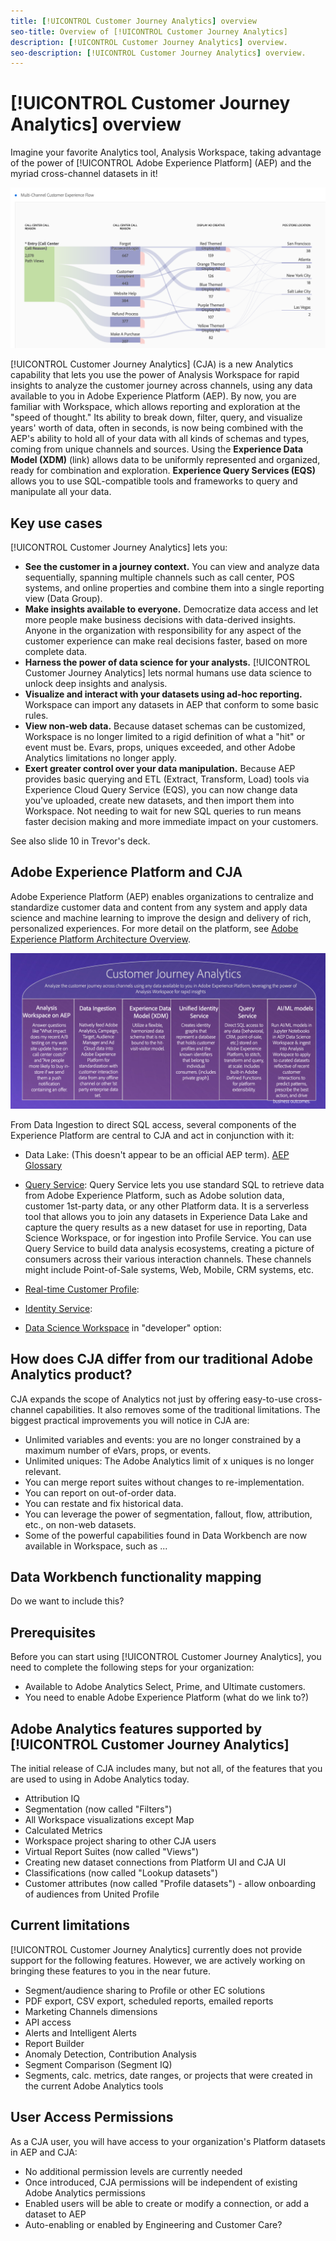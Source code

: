 ```yaml
---
title: [!UICONTROL Customer Journey Analytics] overview
seo-title: Overview of [!UICONTROL Customer Journey Analytics]
description: [!UICONTROL Customer Journey Analytics] overview.
seo-description: [!UICONTROL Customer Journey Analytics] overview.
---
```


# [!UICONTROL Customer Journey Analytics] overview

Imagine your favorite Analytics tool, Analysis Workspace, taking advantage of the power of [!UICONTROL Adobe Experience Platform] (AEP) and the myriad cross-channel datasets in it! 

![](assets/cja-multi-flow.png)
 
[!UICONTROL Customer Journey Analytics] (CJA) is a new Analytics capability that lets you use the power of Analysis Workspace for rapid insights to analyze the customer journey across channels, using any data available to you in Adobe Experience Platform (AEP). By now, you are familiar with Workspace, which allows reporting and exploration at the "speed of thought." Its ability to break down, filter, query, and visualize years' worth of data, often in seconds, is now being combined with the AEP's ability to hold all of your data with all kinds of schemas and types, coming from unique channels and sources. Using the **Experience Data Model (XDM)** (link) allows data to be uniformly represented and organized, ready for combination and exploration. **Experience Query Services (EQS)** allows you to use SQL-compatible tools and frameworks to query and manipulate all your data.

## Key use cases

[!UICONTROL Customer Journey Analytics] lets you:

* **See the customer in a journey context.** You can view and analyze data sequentially, spanning multiple channels such as call center, POS systems, and online properties and combine them into a single reporting view (Data Group).
* **Make insights available to everyone.** Democratize data access and let more people make business decisions with data-derived insights. Anyone in the organization with responsibility for any aspect of the customer experience can make real decisions faster, based on more complete data.
* **Harness the power of data science for your analysts.** [!UICONTROL Customer Journey Analytics] lets normal humans use data science to unlock deep insights and analysis.
* **Visualize and interact with your datasets using ad-hoc reporting.** Workspace can import any datasets in AEP that conform to some basic rules.
* **View non-web data.** Because dataset schemas can be customized, Workspace is no longer limited to a rigid definition of what a "hit" or event must be. Evars, props, uniques exceeded, and other Adobe Analytics limitations no longer apply.
* **Exert greater control over your data manipulation.** Because AEP provides basic querying and ETL (Extract, Transform, Load) tools via Experience Cloud Query Service (EQS), you can now change data you've uploaded, create new datasets, and then import them into Workspace. Not needing to wait for new SQL queries to run means faster decision making and more immediate impact on your customers.

See also slide 10 in Trevor's deck.

## Adobe Experience Platform and CJA

Adobe Experience Platform (AEP) enables organizations to centralize and standardize customer data and content from any system and apply data science and machine learning to improve the design and delivery of rich, personalized experiences. For more detail on the platform, see [Adobe Experience Platform Architecture Overview](https://www.adobe.io/apis/experienceplatform/home/overview.html).

![](assets/cja-capabilities.png)

From Data Ingestion to direct SQL access, several components of the Experience Platform are central to CJA and act in conjunction with it:

* Data Lake: (This doesn't appear to be an official AEP term). [AEP Glossary](https://www.adobe.io/apis/experienceplatform/home/services/acp-glossary.html#!end-user/markdown/acp_glossary/acp-glossary.md#d)

* [Query Service](https://www.adobe.io/apis/experienceplatform/home/services/query-service/query-service.html#!end-user/markdown/query-service/qs-intro.md): Query Service lets you use standard SQL to retrieve data from Adobe Experience Platform, such as Adobe solution data, customer 1st-party data, or any other Platform data. It is a serverless tool that allows you to join any datasets in Experience Data Lake and capture the query results as a new dataset for use in reporting, Data Science Workspace, or for ingestion into Profile Service. You can use Query Service to build data analysis ecosystems, creating a picture of consumers across their various interaction channels. These channels might include Point-of-Sale systems, Web, Mobile, CRM systems, etc.

* [Real-time Customer Profile](https://www.adobe.io/apis/experienceplatform/home/profile-identity-segmentation/profile-identity-segmentation-services.html#!api-specification/markdown/narrative/technical_overview/unified_profile_architectural_overview/unified_profile_architectural_overview.md):

* [Identity Service](https://www.adobe.io/apis/experienceplatform/home/profile-identity-segmentation/profile-identity-segmentation-services.html#!api-specification/markdown/narrative/technical_overview/identity_services_architectural_overview/identity_services_architectural_overview.md):

* [Data Science Workspace](https://www.adobe.io/apis/experienceplatform/home/data-science-workspace.html) in "developer" option: 

## How does CJA differ from our traditional Adobe Analytics product?

CJA expands the scope of Analytics not just by offering easy-to-use cross-channel capabilities. It also removes some of the traditional limitations. The biggest practical improvements you will notice in CJA are:

* Unlimited variables and events: you are no longer constrained by a maximum number of eVars, props, or events.
* Unlimited uniques: The Adobe Analytics limit of x uniques is no longer relevant.
* You can merge report suites without changes to re-implementation.
* You can report on out-of-order data.
* You can restate and fix historical data.
* You can leverage the power of segmentation, fallout, flow, attribution, etc., on non-web datasets.
* Some of the powerful capabilities found in Data Workbench are now available in Workspace, such as ...

## Data Workbench functionality mapping

Do we want to include this?

## Prerequisites

Before you can start using [!UICONTROL Customer Journey Analytics], you need to complete the following steps for your organization:

* Available to Adobe Analytics Select, Prime, and Ultimate customers.
* You need to enable Adobe Experience Platform (what do we link to?)

## Adobe Analytics features supported by [!UICONTROL Customer Journey Analytics]

The initial release of CJA includes many, but not all, of the features that you are used to using in Adobe Analytics today. 

* Attribution IQ
* Segmentation (now called "Filters")
* All Workspace visualizations except Map
* Calculated Metrics
* Workspace project sharing to other CJA users
* Virtual Report Suites (now called "Views")
* Creating new dataset connections from Platform UI and CJA UI
* Classifications (now called "Lookup datasets")
* Customer attributes (now called "Profile datasets") - allow onboarding of audiences from United Profile

## Current limitations

[!UICONTROL Customer Journey Analytics] currently does not provide support for the following features. However, we are actively working on bringing these features to you in the near future.

* Segment/audience sharing to Profile or other EC solutions
* PDF export, CSV export, scheduled reports, emailed reports
* Marketing Channels dimensions
* API access
* Alerts and Intelligent Alerts
* Report Builder
* Anomaly Detection, Contribution Analysis
* Segment Comparison (Segment IQ)
* Segments, calc. metrics, date ranges, or projects that were created in the current Adobe Analytics tools

## User Access Permissions

As a CJA user, you will have access to your organization's Platform datasets in AEP and CJA:

* No additional permission levels are currently needed
* Once introduced, CJA permissions will be independent of existing Adobe Analytics permissions
* Enabled users will be able to create or modify a connection, or add a dataset to AEP
* Auto-enabling or enabled by Engineering and Customer Care?
